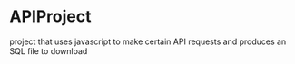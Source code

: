 # APIProject
project that uses javascript to make certain API requests and produces an SQL file to download
